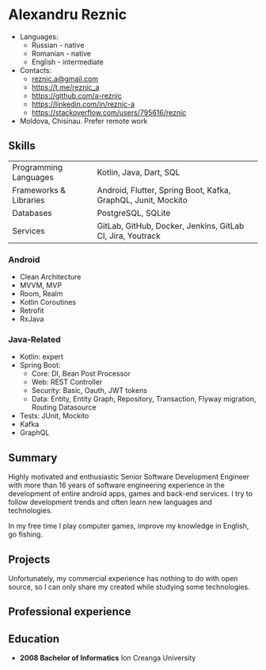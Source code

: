 # Alexandru Reznic
* Languages:
    * Russian - native
    * Romanian - native
    * English - intermediate
* Contacts:
    * reznic.a@gmail.com
    * https://t.me/reznic_a
    * https://github.com/a-reznic
    * https://linkedin.com/in/reznic-a
    * https://stackoverflow.com/users/795616/reznic
* Moldova, Chisinau. Prefer remote work

## Skills
|   |   |
|---|---|
 Programming Languages | 	Kotlin, Java, Dart, SQL                            
 Frameworks & Libraries | Android, Flutter, Spring Boot, Kafka, GraphQL, Junit, Mockito 
 Databases | 	PostgreSQL, SQLite                                 
 Services | GitLab, GitHub, Docker, Jenkins, GitLab CI, Jira, Youtrack 

### Android

* Clean Architecture
* MVVM, MVP
* Room, Realm
* Kotlin Coroutines
* Retrofit
* RxJava


### Java-Related

* Kotlin: expert
* Spring Boot:
    * Core: DI, Bean Post Processor
    * Web: REST Controller
    * Security: Basic, Oauth, JWT tokens
    * Data: Entity, Entity Graph, Repository, Transaction, Flyway migration, Routing Datasource
* Tests: JUnit, Mockito
* Kafka
* GraphQL

## Summary
Highly  motivated  and  enthusiastic  Senior  Software  Development  Engineer  with  more  than  16  years  of software engineering experience in the development of entire android apps, games and back-end services. I try to follow development trends and often learn new languages and technologies.

In my free time I play computer games, improve my knowledge in English, go fishing.

## Projects
Unfortunately, my commercial experience has nothing to do with open source, so I can only share my  created while studying some technologies.

## Professional experience

## Education
* **2008 Bachelor of Informatics** Ion Creanga University